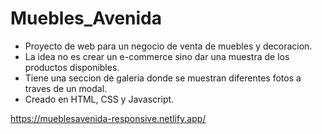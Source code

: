 # Muebles_Avenida

- Proyecto de web para un negocio de venta de muebles y decoracion.
- La idea no es crear un e-commerce sino dar una muestra de los productos disponibles.
- Tiene una seccion de galeria donde se muestran diferentes fotos a traves de un modal.
- Creado en HTML, CSS y Javascript.

https://mueblesavenida-responsive.netlify.app/
